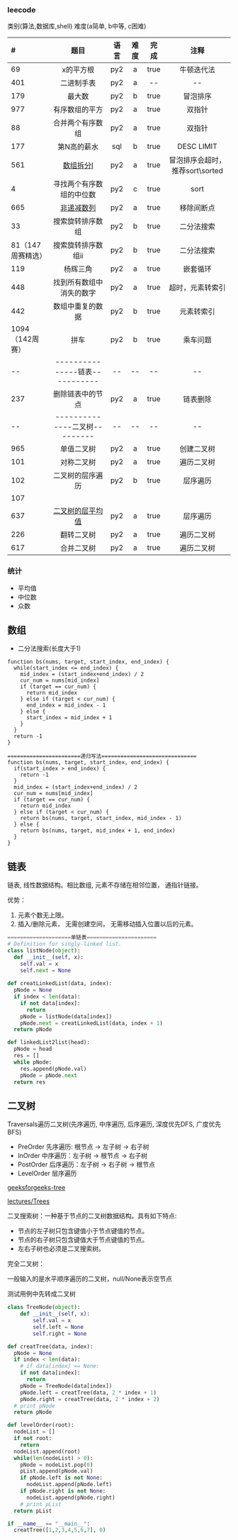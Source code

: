 ### leecode

类别(算法,数据库,shell)
难度(a简单, b中等, c困难)


|#|题目|语言|难度|完成|注释|
|:-|:-:|:-:|:-:|:-:|:-:|
|69|x的平方根|py2|a|true|牛顿迭代法|
|401|二进制手表|py2|a|--|--|
|179|最大数|py2|b|true|冒泡排序|
|977|有序数组的平方|py2|a|true|双指针|
|88|合并两个有序数组|py2|a|true|双指针|
|177| 第N高的薪水|sql|b|true|DESC LIMIT|
|561| [数组拆分I](<https://leetcode-cn.com/problems/array-partition-i/>) |py2|a|true|冒泡排序会超时，推荐sort\sorted|
|4| 寻找两个有序数组的中位数 |py2|c|true|sort|
|665| [非递减数列](https://leetcode-cn.com/problems/non-decreasing-array/) |py2|a|true|移除间断点|
|33| 搜索旋转排序数组 |py2|b|true|二分法搜索|
|81（147周赛精选）| 搜索旋转排序数组ii |py2|b|true|二分法搜索|
|119| 杨辉三角 |py2|a|true|嵌套循环|
|448| 找到所有数组中消失的数字 |py2|a|true|超时，元素转索引|
|442| 数组中重复的数据 |py2|b|true|元素转索引|
|1094（142周赛）| 拼车 |py2|b|true|乘车问题|
|--| ---------------链表----------- |--|--|--|--|
|237| 删除链表中的节点 |py2|a|true|链表删除|
|--| --------------二叉树--------- |--|--|--|--|
|965| 单值二叉树 |py2|a|true|创建二叉树|
|101| 对称二叉树 |py2|a|true|遍历二叉树|
|102| 二叉树的层序遍历 |py2|b|true|层序遍历|
|107|  |||||
|637| [二叉树的层平均值](https://leetcode-cn.com/problems/average-of-levels-in-binary-tree/) |py2|a|true|层序遍历|
|226| 翻转二叉树 |py2|a|true|遍历二叉树|
|617| 合并二叉树 |py2|a|true|遍历二叉树|

### 统计

- 平均值
- 中位数
- 众数

## 数组

- 二分法搜索(长度大于1)

```
function bs(nums, target, start_index, end_index) {
  while(start_index <= end_index) {
    mid_index = (start_index+end_index) / 2
    cur_num = nums[mid_index]
    if (target == cur_num) {
      return mid_index
    } else if (target < cur_num) {
      end_index = mid_index - 1
    } else {
      start_index = mid_index + 1
    }
  }
  return -1
}

=======================递归写法==============================
function bs(nums, target, start_index, end_index) {
  if(start_index > end_index) {
    return -1
  }
  mid_index = (start_index+end_index) / 2
  cur_num = nums[mid_index]
  if (target == cur_num) {
    return mid_index
  } else if (target < cur_num) {
    return bs(nums, target, start_index, mid_index - 1)
  } else {
    return bs(nums, target, mid_index + 1, end_index)
  }
}

```

## 链表

链表, 线性数据结构。相比数组, 元素不存储在相邻位置， 通指针链接。

优势：

1. 元素个数无上限。
2. 插入/删除元素， 无需创建空间， 无需移动插入位置以后的元素。

```py
====================单链表======================
# Definition for singly-linked list.
class listNode(object):
  def __init__(self, x):
    self.val = x
    self.next = None
    
def creatLinkedList(data, index):
  pNode = None
  if index < len(data):
    if not data[index]:
      return
    pNode = listNode(data[index])
    pNode.next = creatLinkedList(data, index + 1)
  return pNode

def linkedList2list(head):
  pNode = head
  res = []
  while pNode:
    res.append(pNode.val)
    pNode = pNode.next
  return res


```


## 二叉树

Traversals遍历二叉树(先序遍历, 中序遍历, 后序遍历, 深度优先DFS, 广度优先BFS)

- PreOrder 先序遍历: 根节点 -> 左子树 -> 右子树
- InOrder 中序遍历：左子树 -> 根节点 -> 右子树
- PostOrder 后序遍历：左子树 -> 右子树 -> 根节点 
- LevelOrder 层序遍历

[geeksforgeeks-tree](https://www.geeksforgeeks.org/binary-tree-data-structure/)

[lectures/Trees](https://www.cs.cmu.edu/~adamchik/15-121/lectures/Trees/trees.html)



二叉搜索树：一种基于节点的二叉树数据结构。具有如下特点:

- 节点的左子树只包含键值小于节点键值的节点。
- 节点的右子树只包含键值大于节点键值的节点。
- 左右子树也必须是二叉搜索树。



完全二叉树：

一般输入的是水平顺序遍历的二叉树，null/None表示空节点

测试用例中先转成二叉树

```py
class TreeNode(object):
    def __init__(self, x):
        self.val = x
        self.left = None
        self.right = None

def creatTree(data, index):
  pNode = None
  if index < len(data):
    # if data[index] == None:
    if not data[index]:
      return
    pNode = TreeNode(data[index])
    pNode.left = creatTree(data, 2 * index + 1)
    pNode.right = creatTree(data, 2 * index + 2)
  # print pNode
  return pNode

def levelOrder(root):
  nodeList = []
  if not root:
    return
  nodeList.append(root)
  while(len(nodeList) > 0):
    pNode = nodeList.pop(0)
    pList.append(pNode.val)
    if pNode.left is not None:
      nodeList.append(pNode.left)
    if pNode.right is not None:
      nodeList.append(pNode.right)
    # print pList
  return pList

if __name__ == "__main__":
  creatTree([1,2,3,4,5,6,7], 0)
```

